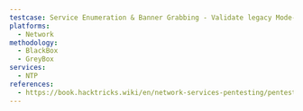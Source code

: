 ```yaml
---
testcase: Service Enumeration & Banner Grabbing - Validate legacy Mode-7 access and possible vulnerabilities by running ntpdc -c monlist <IP>
platforms: 
  - Network
methodology: 
  - BlackBox
  - GreyBox
services:
  - NTP
references:
  - https://book.hacktricks.wiki/en/network-services-pentesting/pentesting-ntp.html
---
```

